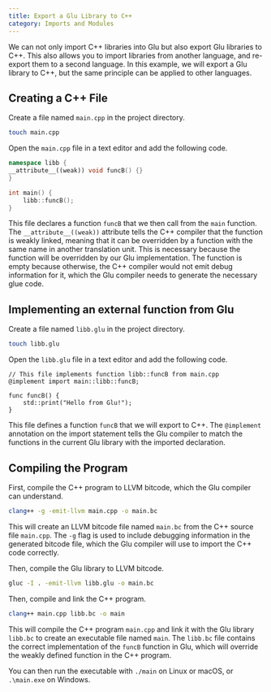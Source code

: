 ```yaml
---
title: Export a Glu Library to C++
category: Imports and Modules
---
```


We can not only import C++ libraries into Glu but also export Glu libraries to C++. This also allows you to import libraries from another language, and re-export them to a second language. In this example, we will export a Glu library to C++, but the same principle can be applied to other languages.

## Creating a C++ File

Create a file named `main.cpp` in the project directory.

```bash
touch main.cpp
```

Open the `main.cpp` file in a text editor and add the following code.

```cpp
namespace libb {
__attribute__((weak)) void funcB() {}
}

int main() {
    libb::funcB();
}
```

This file declares a function `funcB` that we then call from the `main` function. The `__attribute__((weak))` attribute tells the C++ compiler that the function is weakly linked, meaning that it can be overridden by a function with the same name in another translation unit. This is necessary because the function will be overridden by our Glu implementation. The function is empty because otherwise, the C++ compiler would not emit debug information for it, which the Glu compiler needs to generate the necessary glue code.

## Implementing an external function from Glu

Create a file named `libb.glu` in the project directory.

```bash
touch libb.glu
```

Open the `libb.glu` file in a text editor and add the following code.

```glu
// This file implements function libb::funcB from main.cpp
@implement import main::libb::funcB;

func funcB() {
    std::print("Hello from Glu!");
}
```

This file defines a function `funcB` that we will export to C++. The `@implement` annotation on the import statement tells the Glu compiler to match the functions in the current Glu library with the imported declaration.

## Compiling the Program

First, compile the C++ program to LLVM bitcode, which the Glu compiler can understand.

```bash
clang++ -g -emit-llvm main.cpp -o main.bc
```

This will create an LLVM bitcode file named `main.bc` from the C++ source file `main.cpp`. The `-g` flag is used to include debugging information in the generated bitcode file, which the Glu compiler will use to import the C++ code correctly.

Then, compile the Glu library to LLVM bitcode.

```bash
gluc -I . -emit-llvm libb.glu -o main.bc
```

Then, compile and link the C++ program.

```bash
clang++ main.cpp libb.bc -o main
```

This will compile the C++ program `main.cpp` and link it with the Glu library `libb.bc` to create an executable file named `main`. The `libb.bc` file contains the correct implementation of the `funcB` function in Glu, which will override the weakly defined function in the C++ program.

You can then run the executable with `./main` on Linux or macOS, or `.\main.exe` on Windows.
